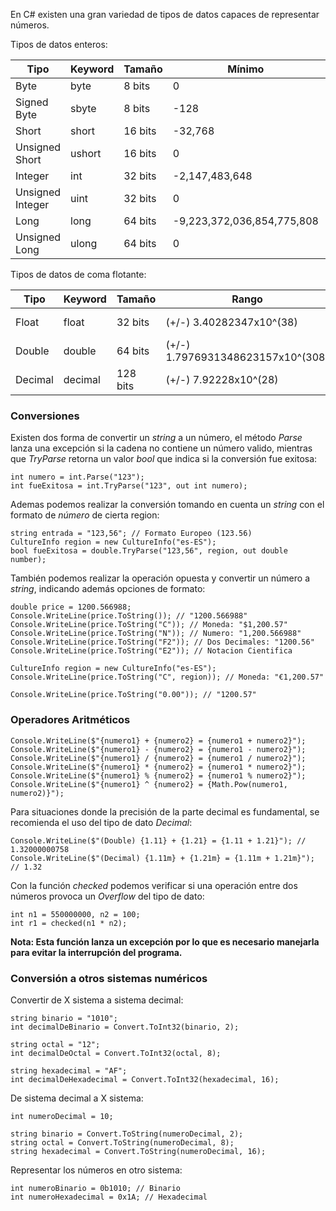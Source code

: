 En C# existen una gran variedad de tipos de datos capaces de representar números.

Tipos de datos enteros:

| Tipo             | Keyword | Tamaño  | Mínimo                     | Máximo                     |
| ---------------- | ------- | ------- | -------------------------- | -------------------------- |
| Byte             | byte    | 8 bits  | 0                          | 255                        |
| Signed Byte      | sbyte   | 8 bits  | -128                       | 127                        |
| Short            | short   | 16 bits | -32,768                    | 32,767                     |
| Unsigned Short   | ushort  | 16 bits | 0                          | 65,535                     |
| Integer          | int     | 32 bits | -2,147,483,648             | 2,147,483,647              |
| Unsigned Integer | uint    | 32 bits | 0                          | 4,294,967,295              |
| Long             | long    | 64 bits | -9,223,372,036,854,775,808 | 9,223,372,036,854,775,807  |
| Unsigned Long    | ulong   | 64 bits | 0                          | 18,446,744,073,709,551,615 |
Tipos de datos de coma flotante:

| Tipo    | Keyword | Tamaño   | Rango                             | Precisión       | Sufijo |
| ------- | ------- | -------- | --------------------------------- | --------------- | ------ |
| Float   | float   | 32 bits  | (+/-) 3.40282347x10^(38)          | 6 a 9 digitos   | F      |
| Double  | double  | 64 bits  | (+/-) 1.7976931348623157x10^(308) | 15 a 17 digitos | -      |
| Decimal | decimal | 128 bits | (+/-) 7.92228x10^(28)             | 28 a 29 digitos | M      |
### Conversiones

Existen dos forma de convertir un *string* a un número, el método *Parse* lanza una excepción si la cadena no contiene un número valido, mientras que *TryParse* retorna un valor *bool* que indica si la conversión fue exitosa:

```
int numero = int.Parse("123");
int fueExitosa = int.TryParse("123", out int numero);
```

Ademas podemos realizar la conversión tomando en cuenta un *string* con el formato de *número* de cierta region:

```
string entrada = "123,56"; // Formato Europeo (123.56)
CultureInfo region = new CultureInfo("es-ES");
bool fueExitosa = double.TryParse("123,56", region, out double number);
```

También podemos realizar la operación opuesta y convertir un número a *string*, indicando además opciones de formato:

```
double price = 1200.566988;
Console.WriteLine(price.ToString()); // "1200.566988"
Console.WriteLine(price.ToString("C")); // Moneda: "$1,200.57"
Console.WriteLine(price.ToString("N")); // Numero: "1,200.566988"
Console.WriteLine(price.ToString("F2")); // Dos Decimales: "1200.56"
Console.WriteLine(price.ToString("E2")); // Notacion Cientifica

CultureInfo region = new CultureInfo("es-ES");
Console.WriteLine(price.ToString("C", region)); // Moneda: "€1,200.57"

Console.WriteLine(price.ToString("0.00")); // "1200.57"
```
### Operadores Aritméticos

```
Console.WriteLine($"{numero1} + {numero2} = {numero1 + numero2}");
Console.WriteLine($"{numero1} - {numero2} = {numero1 - numero2}");
Console.WriteLine($"{numero1} / {numero2} = {numero1 / numero2}");
Console.WriteLine($"{numero1} * {numero2} = {numero1 * numero2}");
Console.WriteLine($"{numero1} % {numero2} = {numero1 % numero2}");
Console.WriteLine($"{numero1} ^ {numero2} = {Math.Pow(numero1, numero2)}");
```

Para situaciones donde la precisión de la parte decimal es fundamental, se recomienda el uso del tipo de dato *Decimal*:

```
Console.WriteLine($"(Double) {1.11} + {1.21} = {1.11 + 1.21}"); // 1.32000000758
Console.WriteLine($"(Decimal) {1.11m} + {1.21m} = {1.11m + 1.21m}"); // 1.32
```

Con la función *checked* podemos verificar si una operación entre dos números provoca un *Overflow* del tipo de dato:

```
int n1 = 550000000, n2 = 100;
int r1 = checked(n1 * n2);
```

**Nota: Esta función lanza un excepción por lo que es necesario manejarla para evitar la interrupción del programa.**
### Conversión a otros sistemas numéricos

Convertir de X sistema a sistema decimal:

```
string binario = "1010";
int decimalDeBinario = Convert.ToInt32(binario, 2);

string octal = "12";
int decimalDeOctal = Convert.ToInt32(octal, 8);

string hexadecimal = "AF";
int decimalDeHexadecimal = Convert.ToInt32(hexadecimal, 16);
```

De sistema decimal a X sistema:

```
int numeroDecimal = 10;

string binario = Convert.ToString(numeroDecimal, 2);
string octal = Convert.ToString(numeroDecimal, 8);
string hexadecimal = Convert.ToString(numeroDecimal, 16);
```

Representar los números en otro sistema:

```
int numeroBinario = 0b1010; // Binario
int numeroHexadecimal = 0x1A; // Hexadecimal
```